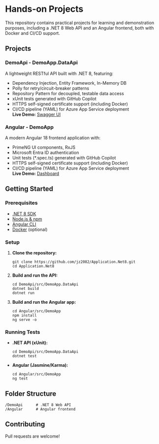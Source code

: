 # Hands-on Projects

This repository contains practical projects for learning and demonstration purposes, including a .NET 8 Web API and an Angular frontend, both with Docker and CI/CD support.

## Projects

### DemoApi - DemoApp.DataApi
A lightweight RESTful API built with .NET 8, featuring:
- Dependency Injection, Entity Framework, In-Memory DB
- Polly for retry/circuit-breaker patterns
- Repository Pattern for decoupled, testable data access
- xUnit tests generated with GitHub Copilot
- HTTPS self-signed certificate support (including Docker)
- CI/CD pipeline (YAML) for Azure App Service deployment  
**Live Demo:** [Swagger UI](https://demodataapinet8.azurewebsites.net/swagger/index.html)

### Angular - DemoApp
A modern Angular 18 frontend application with:
- PrimeNG UI components, RxJS
- Microsoft Entra ID authentication
- Unit tests (*.spec.ts) generated with GitHub Copilot
- HTTPS self-signed certificate support (including Docker)
- CI/CD pipeline (YAML) for Azure App Service deployment  
**Live Demo:** [Dashboard](https://angularapp2025.azurewebsites.net/DemoWebApp/dashboard)

## Getting Started

### Prerequisites

- [.NET 8 SDK](https://dotnet.microsoft.com/download)
- [Node.js & npm](https://nodejs.org/)
- [Angular CLI](https://angular.io/cli)
- [Docker](https://www.docker.com/) (optional)

### Setup

1. **Clone the repository:**
    ```
    git clone https://github.com/jz2082/Application.Net8.git
    cd Application.Net8
    ```

2. **Build and run the API:**
    ```
    cd DemoApi/src/DemoApp.DataApi
    dotnet build
    dotnet run
    ```

3. **Build and run the Angular app:**
    ```
    cd Angular/src/DemoApp
    npm install
    ng serve -o
    ```

### Running Tests

- **.NET API (xUnit):**
    ```
    cd DemoApi/src/DemoApp.DataApi
    dotnet test
    ```
- **Angular (Jasmine/Karma):**
    ```
    cd Angular/src/DemoApp
    ng test
    ```

## Folder Structure

```
/DemoApi      # .NET 8 Web API
/Angular      # Angular frontend
```

## Contributing

Pull requests are welcome!
